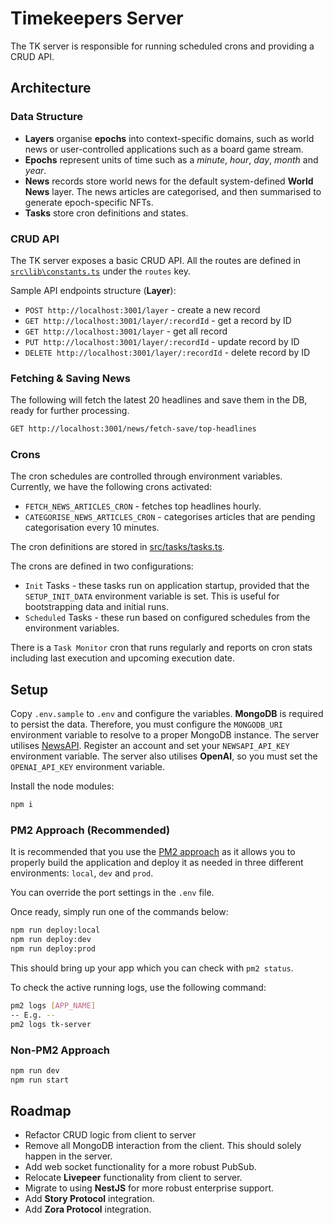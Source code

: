 ﻿# Timekeepers Server

The TK server is responsible for running scheduled crons and providing a CRUD API.

## Architecture
### Data Structure

* **Layers** organise **epochs** into context-specific domains, such as world news or user-controlled applications such as a board game stream.
* **Epochs** represent units of time such as a *minute*, *hour*, *day*, *month* and *year*.
* **News** records store world news for the default system-defined **World News** layer. The news articles are categorised, and then summarised to generate epoch-specific NFTs.
* **Tasks** store cron definitions and states.

### CRUD API

The TK server exposes a basic CRUD API.
All the routes are defined in [`src\lib\constants.ts`](src\lib\constants.ts) under the `routes` key.

Sample API endpoints structure (**Layer**):

* `POST http://localhost:3001/layer` - create a new record 
* `GET http://localhost:3001/layer/:recordId` - get a record by ID
* `GET http://localhost:3001/layer` - get all record
* `PUT http://localhost:3001/layer/:recordId` - update record by ID
* `DELETE http://localhost:3001/layer/:recordId` - delete record by ID

### Fetching & Saving News

The following will fetch the latest 20 headlines and save them in the DB, ready for further processing.

````bash
GET http://localhost:3001/news/fetch-save/top-headlines
````

### Crons

The cron schedules are controlled through environment variables.
Currently, we have the following crons activated:

* `FETCH_NEWS_ARTICLES_CRON` - fetches top headlines hourly.
* `CATEGORISE_NEWS_ARTICLES_CRON` - categorises articles that are pending categorisation every 10 minutes.

The cron definitions are stored in [src/tasks/tasks.ts](src/tasks/tasks.ts).

The crons are defined in two configurations:

* `Init` Tasks - these tasks run on application startup, provided that the `SETUP_INIT_DATA` environment variable is set. This is useful for bootstrapping data and initial runs.
* `Scheduled` Tasks - these run based on configured schedules from the environment variables.

There is a `Task Monitor` cron that runs regularly and reports on cron stats including last execution and upcoming execution date. 

## Setup

Copy `.env.sample` to `.env` and configure the variables.
**MongoDB** is required to persist the data. Therefore, you must configure the `MONGODB_URI` environment variable to resolve to a proper MongoDB instance.
The server utilises [NewsAPI](https://newsapi.org/). Register an account and set your `NEWSAPI_API_KEY` environment variable.
The server also utilises **OpenAI**, so you must set the `OPENAI_API_KEY` environment variable.

Install the node modules:

```bash
npm i
```

### PM2 Approach (Recommended)

It is recommended that you use the [PM2 approach](https://pm2.keymetrics.io/docs/usage/pm2-doc-single-page/) as it
allows you to properly build the application and deploy it as needed in three different environments: `local`, `dev`
and `prod`.

You can override the port settings in the `.env` file.

Once ready, simply run one of the commands below:

```bash
npm run deploy:local
npm run deploy:dev
npm run deploy:prod
```

This should bring up your app which you can check with `pm2 status`.

To check the active running logs, use the following command:

```bash
pm2 logs [APP_NAME]
-- E.g. --
pm2 logs tk-server
```

### Non-PM2 Approach

```bash
npm run dev
npm run start
```

## Roadmap

* Refactor CRUD logic from client to server
* Remove all MongoDB interaction from the client. This should solely happen in the server.
* Add web socket functionality for a more robust PubSub.
* Relocate **Livepeer** functionality from client to server.
* Migrate to using **NestJS** for more robust enterprise support.
* Add **Story Protocol** integration.
* Add **Zora Protocol** integration.